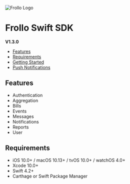 ![Frollo Logo](https://www.frollo.us/wp-content/uploads/2017/12/Frollo_primary_logo_purple_RGB-copy.png)

# Frollo Swift SDK

**V1.3.0**

- [Features](#features)
- [Requirements](#requirements)
- [Getting Started](getting-started.html)
- [Push Notifications](push-notifications.html)

## Features

- Authentication
- Aggregation
- Bills
- Events
- Messages
- Notifications
- Reports
- User

## Requirements

- iOS 10.0+ / macOS 10.13+ / tvOS 10.0+ / watchOS 4.0+
- Xcode 10.0+
- Swift 4.2+
- Carthage or Swift Package Manager


